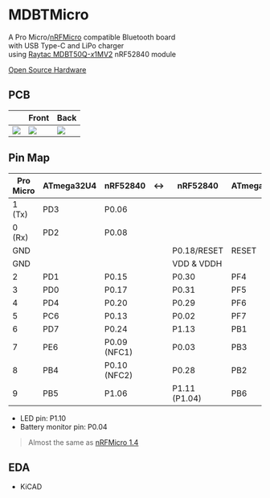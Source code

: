 # MDBTMicro

A Pro Micro/[nRFMicro](https://github.com/joric/nrfmicro) compatible Bluetooth board  
with USB Type-C and LiPo charger  
using [Raytac MDBT50Q-*x*1MV2](https://www.raytac.com/product/ins.php?index_id=24) nRF52840 module

[Open Source Hardware](https://www.oshwa.org/definition/)

## PCB
||Front|Back|
|-|-|-|
|![](https://imgur.com/070rcu8.png?1)|![](https://imgur.com/7bKrlxk.png?1)|![](https://imgur.com/uhO9zm3.png?1)|

## Pin Map

| Pro Micro | ATmega32U4 | nRF52840     | <-> | nRF52840      | ATmega32u4 | Pro Micro |
| --------- | ---------- | ------------ | --- | ------------- | ---------- | --------- |
| 1 (Tx)    | PD3        | P0.06        |     |               |            | RAW       |
| 0 (Rx)    | PD2        | P0.08        |     |               |            | GND       |
| GND       |            |              |     | P0.18/RESET   | RESET      | RST       |
| GND       |            |              |     | VDD & VDDH    |            | VCC       |
| 2         | PD1        | P0.15        |     | P0.30         | PF4        | A3        |
| 3         | PD0        | P0.17        |     | P0.31         | PF5        | A2        |
| 4         | PD4        | P0.20        |     | P0.29         | PF6        | A1        |
| 5         | PC6        | P0.13        |     | P0.02         | PF7        | A0        |
| 6         | PD7        | P0.24        |     | P1.13         | PB1        | 15        |
| 7         | PE6        | P0.09 (NFC1) |     | P0.03         | PB3        | 14        |
| 8         | PB4        | P0.10 (NFC2) |     | P0.28         | PB2        | 16        |
| 9         | PB5        | P1.06        |     | P1.11 (P1.04) | PB6        | 10        |

- LED pin: P1.10
- Battery monitor pin: P0.04

> Almost the same as [nRFMicro 1.4](https://github.com/joric/nrfmicro/releases/tag/1.4)

## EDA
- KiCAD

